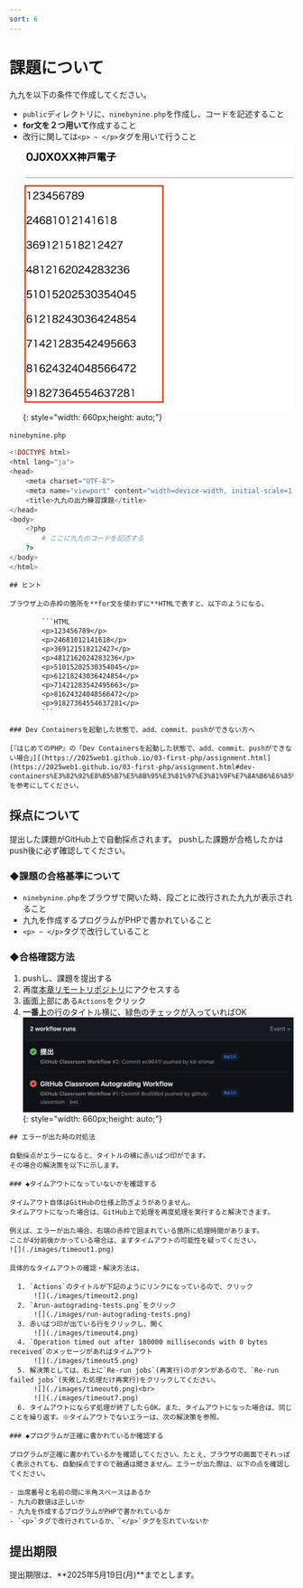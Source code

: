 ```yaml
---
sort: 6
---
```

# 課題について

九九を以下の条件で作成してください。

- `public`ディレクトリに、`ninebynine.php`を作成し、コードを記述すること
- **for文を２つ用いて**作成すること
- 改行に関しては`<p> ~ </p>`タグを用いて行うこと<br>
  ![](./images/ninebynine_display.png){: style="width: 660px;height: auto;"}

`ninebynine.php`

```php
<!DOCTYPE html>
<html lang="ja">
<head>
    <meta charset="UTF-8">
    <meta name="viewport" content="width=device-width, initial-scale=1.0">
    <title>九九の出力練習課題</title>
</head>
<body>
    <?php
        # ここに九九のコードを記述する
    ?>
</body>
</html>
```

```tips
## ヒント

ブラウザ上の赤枠の箇所を**for文を使わずに**HTMLで表すと、以下のようになる。

        ```HTML
        <p>123456789</p>
        <p>24681012141618</p>
        <p>369121518212427</p>
        <p>4812162024283236</p>
        <p>51015202530354045</p>
        <p>61218243036424854</p>
        <p>71421283542495663</p>
        <p>81624324048566472</p>
        <p>91827364554637281</p>
        ```
```

```note
### Dev Containersを起動した状態で、add、commit、pushができない方へ

[『はじめてのPHP』の「Dev Containersを起動した状態で、add、commit、pushができない場合」][(https://2025web1.github.io/03-first-php/assignment.html](https://2025web1.github.io/03-first-php/assignment.html#dev-containers%E3%82%92%E8%B5%B7%E5%8B%95%E3%81%97%E3%81%9F%E7%8A%B6%E6%85%8B%E3%81%A7addcommitpush%E3%81%8C%E3%81%A7%E3%81%8D%E3%81%AA%E3%81%84%E5%A0%B4%E5%90%88))を参考にしてください。
```

## 採点について

提出した課題がGitHub上で自動採点されます。
pushした課題が合格したかはpush後に必ず確認してください。

### ◆課題の合格基準について

- `ninebynine.php`をブラウザで開いた時、段ごとに改行された九九が表示されること
- 九九を作成するプログラムがPHPで書かれていること
- `<p> ~ </p>`タグで改行していること

### ◆合格確認方法

1. pushし、課題を提出する
2. 再度[本章リモートリポジトリ](https://classroom.github.com/a/Gvlbfdjz)にアクセスする<br>
3. 画面上部にある`Actions`をクリック
4. **一番上**の行のタイトル横に、緑色のチェックが入っていればOK<br>
   ![](./images/actions.jpg){: style="width: 660px;height: auto;"}

```note
## エラーが出た時の対処法

自動採点がエラーになると、タイトルの横に赤いばつ印がでます。
その場合の解決策を以下に示します。

### ◆タイムアウトになっていないかを確認する

タイムアウト自体はGitHubの仕様上防ぎようがありません。
タイムアウトになった場合は、GitHub上で処理を再度処理を実行すると解決できます。

例えば、エラーが出た場合、右端の赤枠で囲まれている箇所に処理時間があります。
ここが4分前後かかっている場合は、まずタイムアウトの可能性を疑ってください。
![](./images/timeout1.png)

具体的なタイムアウトの確認・解決方法は、

  1. `Actions`のタイトルが下記のようにリンクになっているので、クリック
      ![](./images/timeout2.png)
  2. `Arun-autograding-tests.png`をクリック
      ![](./images/run-autograding-tests.png)
  3. 赤いばつ印が出ている行をクリックし、開く
      ![](./images/timeout4.png)
  4. `Operation timed out after 180000 milliseconds with 0 bytes received`のメッセージがあればタイムアウト
      ![](./images/timeout5.png)
  5. 解決策としては、右上に`Re-run jobs`(再実行)のボタンがあるので、`Re-run failed jobs`(失敗した処理だけ再実行)をクリックしてください。
      ![](./images/timeout6.png)<br>
      ![](./images/timeout7.png)
  6. タイムアウトにならず処理が終了したらOK。また、タイムアウトになった場合は、同じことを繰り返す。※タイムアウトでないエラーは、次の解決策を参照。

### ◆プログラムが正確に書かれているか確認する

プログラムが正確に書かれているかを確認してください。たとえ、ブラウザの画面でそれっぽく表示されても、自動採点ですので融通は聞きません。エラーが出た際は、以下の点を確認してください。

- 出席番号と名前の間に半角スペースはあるか
- 九九の数値は正しいか
- 九九を作成するプログラムがPHPで書かれているか
- `<p>`タグで改行されているか、`</p>`タグを忘れていないか 

```

## 提出期限

提出期限は、**2025年5月19日(月)**までとします。
